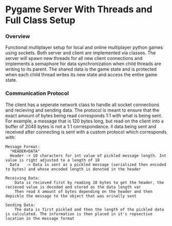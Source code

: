 
# Pygame Server With Threads and Full Class Setup

### Overview
Functional multiplayer setup for local and online multiplayer python games using sockets. Both server and client are implemented via classes. The server will spawn new threads for all new client connections and implements a semaphore for data synchronization when child threads are writing to its parent. The shared data is the game state and is protected when each child thread writes its new state and access the entire game state. 

### Communication Protocol 
The client has a seperate network class to handle all socket connections and recieving and sending data. The protocol is meant to ensure that the exact amount of bytes being read corresponds 1:1 with what is being sent. For example, a message that is 120 bytes long, but read on the client into a buffer of 2048 bytes is not a 1:1 correspondance. ll data being sent and received after connecting is sent with a custom protocol which corresponds with:

    Message Format:
      "HEADER+DATA"
      Header -> 10 characters for int value of pickled message length. Int value is right adjusted to a length of 10
      Data   -> Data is sent as a pickled message (serialized then encoded to bytes) and whose encoded length is denoted in the header

    Receiving Data:
        Data is recieved first by reading 10 bytes to get the header, the recieved value is decoded and stored as the data length var
        Then read X amount of bytes depending on the header and then depickle the message to the object that was orinally sent

    Sending Data:
        The data is first pickled and then the length of the pickled data is calculated. The information is then placed in it's repsective location in the message format

